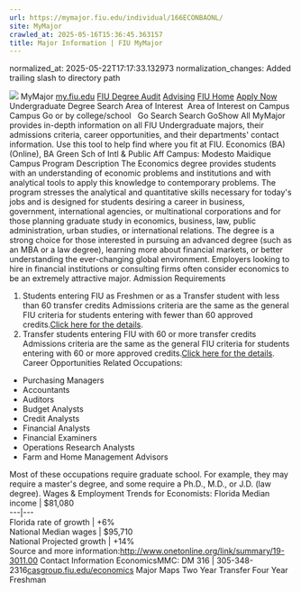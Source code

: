 ```yaml
---
url: https://mymajor.fiu.edu/individual/166ECONBAONL/
site: MyMajor
crawled_at: 2025-05-16T15:36:45.363157
title: Major Information | FIU MyMajor
---
```

normalized_at: 2025-05-22T17:17:33.132973
normalization_changes: Added trailing slash to directory path

![](https://mymajor.fiu.edu/assets/logo-T4VPR2BI.png)
MyMajor
[my.fiu.edu](https://my.fiu.edu/)
[FIU Degree Audit](https://dasa.fiu.edu/all-departments/advising/panther-success-hub/panther-degree-audit/)
[Advising](https://advising.fiu.edu)
[FIU Home](https://www.fiu.edu/)
[Apply Now](https://admissions.fiu.edu/)
Undergraduate Degree Search
Area of Interest
​
Area of Interest
on
Campus
​
Campus
Go
or by college/school
​
​
Go
Search
Search
GoShow All
MyMajor provides in-depth information on all FIU Undergraduate majors, their admissions criteria, career opportunities, and their departments' contact information. Use this tool to help find where you fit at FIU.
Economics (BA) (Online),
BA
Green Sch of Intl & Public Aff
Campus:
Modesto Maidique Campus
Program Description
The Economics degree provides students with an understanding of economic problems and institutions and with analytical tools to apply this knowledge to contemporary problems. The program stresses the analytical and quantitative skills necessary for today's jobs and is designed for students desiring a career in business, government, international agencies, or multinational corporations and for those planning graduate study in economics, business, law, public administration, urban studies, or international relations. The degree is a strong choice for those interested in pursuing an advanced degree (such as an MBA or a law degree), learning more about financial markets, or better understanding the ever-changing global environment. Employers looking to hire in financial institutions or consulting firms often consider economics to be an extremely attractive major.
Admission Requirements
1. Students entering FIU as Freshmen or as a Transfer student with less than 60 transfer credits
Admissions criteria are the same as the general FIU criteria for students entering with fewer than 60 approved credits.[Click here for the details](http://admissions.fiu.edu/apply/freshman/).
2. Transfer students entering FIU with 60 or more transfer credits
Admissions criteria are the same as the general FIU criteria for students entering with 60 or more approved credits.[Click here for the details](http://admissions.fiu.edu/apply/transfer/).
Career Opportunities
Related Occupations:
  * Purchasing Managers
  * Accountants
  * Auditors
  * Budget Analysts
  * Credit Analysts
  * Financial Analysts
  * Financial Examiners
  * Operations Research Analysts
  * Farm and Home Management Advisors


Most of these occupations require graduate school. For example, they may require a master's degree, and some require a Ph.D., M.D., or J.D. (law degree).
Wages & Employment Trends for Economists:
Florida Median income | $81,080  
---|---  
Florida rate of growth | +6%  
National Median wages | $95,710  
National Projected growth | +14%  
Source and more information:<http://www.onetonline.org/link/summary/19-3011.00>
Contact Information
EconomicsMMC: DM 316 | 305-348-2316[casgroup.fiu.edu/economics](https://mymajor.fiu.edu/admin/casgroup.fiu.edu/economics)
Major Maps
Two Year Transfer
Four Year Freshman
